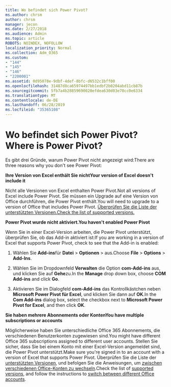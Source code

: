 ```yaml
---
title: Wo befindet sich Power Pivot?
ms.author: chrsm
author: chrsm
manager: jecon
ms.date: 2/27/2018
ms.audience: Admin
ms.topic: article
ROBOTS: NOINDEX, NOFOLLOW
localization_priority: Normal
ms.collection: Adm_O365
ms.custom:
- "144"
- "145"
- "146"
- "2200001"
ms.assetid: 0d95078e-9dbf-4def-8bfc-d6532c1bff00
ms.openlocfilehash: 31487d8ca65974497bb1edbf2b0204abd11cb87b
ms.sourcegitcommit: 5fb7a4b28859690020efdea630d03e70cc0e6334
ms.translationtype: MT
ms.contentlocale: de-DE
ms.lasthandoff: 06/28/2019
ms.locfileid: "35365108"
---
```

# <a name="where-is-power-pivot"></a><span data-ttu-id="51aa2-102">Wo befindet sich Power Pivot?</span><span class="sxs-lookup"><span data-stu-id="51aa2-102">Where is Power Pivot?</span></span>

<span data-ttu-id="51aa2-103">Es gibt drei Gründe, warum Power Pivot nicht angezeigt wird:</span><span class="sxs-lookup"><span data-stu-id="51aa2-103">There are three reasons why you don't see Power Pivot:</span></span>
  
<span data-ttu-id="51aa2-104">**Ihre Version von Excel enthält Sie nicht**</span><span class="sxs-lookup"><span data-stu-id="51aa2-104">**Your version of Excel doesn't include it**</span></span>
  
<span data-ttu-id="51aa2-105">Nicht alle Versionen von Excel enthalten Power Pivot.</span><span class="sxs-lookup"><span data-stu-id="51aa2-105">Not all versions of Excel include Power Pivot.</span></span> <span data-ttu-id="51aa2-106">Sie müssen ein Upgrade auf eine Version von Office durchführen, die Power Pivot enthält.</span><span class="sxs-lookup"><span data-stu-id="51aa2-106">You will need to upgrade to a version of Office that includes Power Pivot.</span></span> [<span data-ttu-id="51aa2-107">Überprüfen Sie die Liste der unterstützten Versionen.</span><span class="sxs-lookup"><span data-stu-id="51aa2-107">Check the list of supported versions.</span></span>](https://support.office.com/article/aa64e217-4b6e-410b-8337-20b87e1c2a4b.aspx)
  
<span data-ttu-id="51aa2-108">**Power Pivot wurde nicht aktiviert.**</span><span class="sxs-lookup"><span data-stu-id="51aa2-108">**You haven't enabled Power Pivot**</span></span>
  
<span data-ttu-id="51aa2-109">Wenn Sie in einer Excel-Version arbeiten, die Power Pivot unterstützt, überprüfen Sie, ob das Add-in aktiviert ist:</span><span class="sxs-lookup"><span data-stu-id="51aa2-109">If you are working in a version of Excel that supports Power Pivot, check to see that the Add-in is enabled:</span></span>
  
1. <span data-ttu-id="51aa2-110">Wählen Sie **Add-ins**für **Datei** \> **Optionen** \> aus.</span><span class="sxs-lookup"><span data-stu-id="51aa2-110">Choose **File** \> **Options** \> **Add-Ins**.</span></span>

2. <span data-ttu-id="51aa2-111">Wählen Sie im Dropdownfeld **Verwalten** die Option **com-Add-ins** aus, und klicken Sie auf **Gehe**zu.</span><span class="sxs-lookup"><span data-stu-id="51aa2-111">In the **Manage** drop down box, choose **COM Add-ins** and click **Go**.</span></span>

3. <span data-ttu-id="51aa2-112">Aktivieren Sie im Dialogfeld **com-Add-ins** das Kontrollkästchen neben **Microsoft Power Pivot für Excel**, und klicken Sie dann auf **OK**.</span><span class="sxs-lookup"><span data-stu-id="51aa2-112">In the **Com Add-ins** dialog box, select the checkbox next to **Microsoft Power Pivot for Excel**, and then click **OK**.</span></span>

<span data-ttu-id="51aa2-113">**Sie haben mehrere Abonnements oder Konten**</span><span class="sxs-lookup"><span data-stu-id="51aa2-113">**You have multiple subscriptions or accounts**</span></span>
  
<span data-ttu-id="51aa2-114">Möglicherweise haben Sie unterschiedliche Office 365 Abonnements, die verschiedenen Benutzerkonten zugewiesen sind.</span><span class="sxs-lookup"><span data-stu-id="51aa2-114">You might have different Office 365 subscriptions assigned to different user accounts.</span></span> <span data-ttu-id="51aa2-115">Stellen Sie sicher, dass Sie bei einem Konto mit einer Excel-Version angemeldet sind, die Power Pivot unterstützt.</span><span class="sxs-lookup"><span data-stu-id="51aa2-115">Make sure you're signed in to an account with a version of Excel that supports Power Pivot.</span></span> <span data-ttu-id="51aa2-116">Überprüfen Sie die Liste der [unterstützten Versionen](https://support.office.com/article/aa64e217-4b6e-410b-8337-20b87e1c2a4b.aspx), und befolgen Sie die Anweisungen, um [zwischen verschiedenen Office-Konten zu wechseln](https://support.office.com/article/b9582171-fd1f-4284-9846-bdd72bb28426.aspx#BKMK_WebSwitchAccounts).</span><span class="sxs-lookup"><span data-stu-id="51aa2-116">Check the list of [supported versions](https://support.office.com/article/aa64e217-4b6e-410b-8337-20b87e1c2a4b.aspx), and follow the instructions to [switch between different Office accounts](https://support.office.com/article/b9582171-fd1f-4284-9846-bdd72bb28426.aspx#BKMK_WebSwitchAccounts).</span></span>
